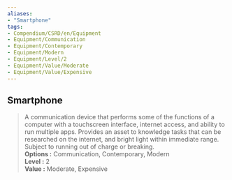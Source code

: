 ```yaml
---
aliases:
- "Smartphone"
tags:
- Compendium/CSRD/en/Equipment
- Equipment/Communication
- Equipment/Contemporary
- Equipment/Modern
- Equipment/Level/2
- Equipment/Value/Moderate
- Equipment/Value/Expensive
---
```


  
## Smartphone  
  
>A communication device that performs some of the functions of a computer with a touchscreen interface, internet access, and ability to run multiple apps. Provides an asset to knowledge tasks that can be researched on the internet, and bright light within immediate range. Subject to running out of charge or breaking.  
> **Options :** Communication, Contemporary, Modern  
> **Level :** 2  
> **Value :** Moderate, Expensive
